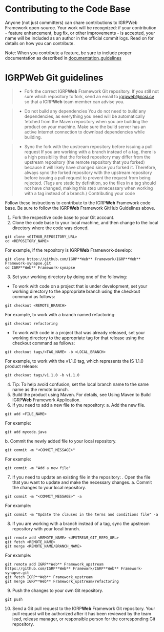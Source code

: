 # Contributing to the Code Base

Anyone (not just committers) can share contributions to IGRPWeb Framework open-source. Your work will be recognized: if your contribution - feature enhancement, bug fix, or other improvements - is accepted, your name will be included as an author in the official commit logs. Read on for details on how you can contribute.

Note: When you contribute a feature, be sure to include proper documentation as described in [documentation_guidelines](../documentation_guidelines)

# IGRPWeb Git guidelines
>* 	Fork the correct IGRP**Web** Framework Git repository.  If you still  not sure which repository to fork, send an email to igrpweb@nosi.cv so that a IGRP**Web** team member can advise you.

>*	Do not build any dependencies
You do not need to build any dependencies, as everything you need will be automatically fetched from the Maven repository when you are building the product on your machine. Make sure the build server has an active Internet connection to download dependencies while building.

>*	Sync the fork with the upstream repository before issuing a pull request
If you are working with a branch instead of a tag, there is a high possibility that the forked repository may differ from the upstream repository (the remote repository that you forked) because it will likely have changed since you forked it. Therefore, always sync the forked repository with the upstream repository before issuing a pull request to prevent the request from being rejected. (Tags are static by definition, so the files in a tag should not have changed, making this step unnecessary when working with a tag instead of a branch.)
Contributing your code

Follow these instructions to contribute to the IGRP**Web** Framework code base. Be sure to follow the IGRP**Web** Framework GitHub Guidelines above.
1.	Fork the respective code base to your Git account.
2.	Clone the code base to your local machine, and then change to the local directory where the code was cloned.
``` DOS
git clone <GITHUB_REPOSITORY_URL>
cd <REPOSITORY_NAME>
```
For example, if the repository is IGRP**Web** Framework-develop:

``` DOS
git clone https://github.com/IGRP**Web** Framework/IGRP**Web** Framework-synapse.git
cd IGRP**Web** Framework-synapse
```
3.	Set your working directory by doing one of the following:
*	To work with code on a project that is under development, set your working directory to the appropriate branch using the checkout command as follows:
``` DOS
git checkout <REMOTE_BRANCH>
```
For example, to work with a branch named refactoring:
``` DOS
git checkout refactoring
```
*	To work with code in a project that was already released, set your working directory to the appropriate tag for that release using the checkout command as follows:
``` DOS
git checkout tags/<TAG_NAME> -b <LOCAL_BRANCH>
```
For example, to work with the v1.1.0 tag, which represents the IS 1.1.0 product release:
``` DOS
git checkout tags/v1.1.0 -b v1.1.0
```
4.	Tip: To help avoid confusion, set the local branch name to the same name as the remote branch.
5.	Build the product using Maven. For details, see Using Maven to Build IGRP**Web** Framework Application.
6.	If you need to add a new file to the repository:
a.	Add the new file.
``` DOS
git add <FILE_NAME>
```
For example:
``` DOS
git add mycode.java
```
b.	Commit the newly added file to your local repository.
``` DOS
git commit -m "<COMMIT_MESSAGE>"
```
For example:
``` DOS
git commit -m "Add a new file"
```
7.	If you need to update an existing file in the repository:
 .	Open the file that you want to update and make the necessary changes.
a.	Commit the changes to your local repository.
``` DOS
git commit -m "<COMMIT_MESSAGE>" -a
```
For example:
``` DOS
git commit -m "Update the clauses in the terms and conditions file" -a
```
8.	If you are working with a branch instead of a tag, sync the upstream repository with your local branch.
``` DOS
git remote add <REMOTE_NAME> <UPSTREAM_GIT_REPO_URL>
git fetch <REMOTE_NAME>
git merge <REMOTE_NAME/BRANCH_NAME>
```
For example:
``` DOS
git remote add IGRP**Web** Framework_upstream
https://github.com/IGRP**Web** Framework/IGRP**Web** Framework-synapse.git
git fetch IGRP**Web** Framework_upstream
git merge IGRP**Web** Framework_upstream/refactoring
```
9.	Push the changes to your own Git repository.
``` DOS
git push
```
10.	Send a Git pull request to the IGRP**Web** Framework Git repository.
Your pull request will be authorized after it has been reviewed by the team lead, release manager, or responsible person for the corresponding Git repository.
